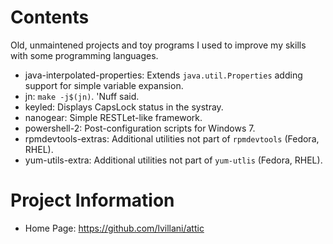 Contents
========

Old, unmaintened projects and toy programs I used to improve my skills with some
programming languages.

 * java-interpolated-properties: Extends `java.util.Properties` adding support
   for simple variable expansion.
 * jn: `make -j$(jn)`. 'Nuff said.
 * keyled: Displays CapsLock status in the systray.
 * nanogear: Simple RESTLet-like framework.
 * powershell-2: Post-configuration scripts for Windows 7.
 * rpmdevtools-extras: Additional utilities not part of `rpmdevtools`
   (Fedora, RHEL).
 * yum-utils-extra: Additional utilities not part of `yum-utlis` (Fedora, RHEL).




Project Information
===================

 * Home Page: https://github.com/lvillani/attic
